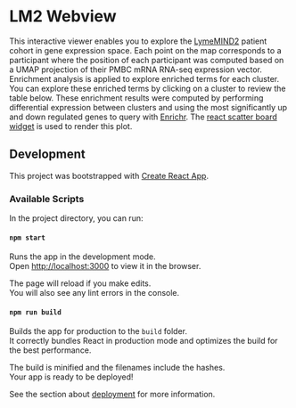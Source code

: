 # LM2 Webview

This interactive viewer enables you to explore the <a href="https://www.lymemind.org/">LymeMIND2</a> patient cohort in gene expression space. Each point on the map corresponds to a participant where the position of each participant was computed based on a UMAP projection of their PMBC mRNA RNA-seq expression vector. Enrichment analysis is applied to explore enriched terms for each cluster. You can explore these enriched terms by clicking on a cluster to review the table below. These enrichment results were computed by performing differential expression between clusters and using the most significantly up and down regulated genes to query with <a href="http://maayanlab.cloud/Enrichr/">Enrichr</a>. The <a href="https://maayanlab.github.io/react-scatter-board/">react scatter board widget</a> is used to render this plot.


## Development

This project was bootstrapped with [Create React App](https://github.com/facebook/create-react-app).

### Available Scripts

In the project directory, you can run:

#### `npm start`

Runs the app in the development mode.\
Open [http://localhost:3000](http://localhost:3000) to view it in the browser.

The page will reload if you make edits.\
You will also see any lint errors in the console.

#### `npm run build`

Builds the app for production to the `build` folder.\
It correctly bundles React in production mode and optimizes the build for the best performance.

The build is minified and the filenames include the hashes.\
Your app is ready to be deployed!

See the section about [deployment](https://facebook.github.io/create-react-app/docs/deployment) for more information.
